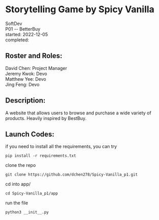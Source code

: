 # Storytelling Game by Spicy Vanilla
SoftDev  
P01 -- BetterBuy  
started: 2022-12-05  
completed: 

## Roster and Roles:
  
David Chen:  Project Manager  
Jeremy Kwok:  Devo  
Matthew Yee:  Devo  
Jing Feng: Devo  

## Description:
A website that allows users to browse and purchase a wide variety of products. Heavily inspired by BestBuy.

## Launch Codes:
if you need to install all the requirements, you can try
```
pip install -r requirements.txt
```
clone the repo
```
git clone https://github.com/dchen278/Spicy-Vanilla_p1.git  
```
cd into app/
```
cd Spicy-Vanilla_p1/app
```
run the file
```
python3 __init__.py
```